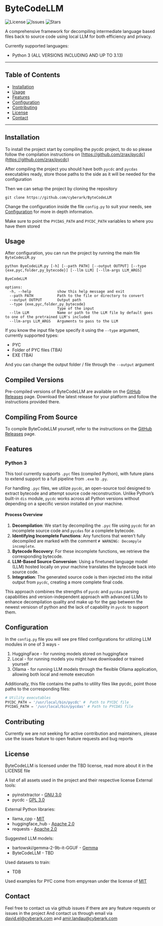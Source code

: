# ByteCodeLLM

![License](https://img.shields.io/github/license/cyberark/ByteCodeLLM) ![Issues](https://img.shields.io/github/issues/cyberark/ByteCodeLLM) ![Stars](https://img.shields.io/github/stars/cyberark/ByteCodeLLM)

A comprehensive framework for decompiling intermediate language based files back to source code using local LLM for both efficiency and privacy.

Currently supported languages:
* Python 3 (ALL VERSIONS INCLUDING AND UP TO 3.13)
---

## Table of Contents

- [Installation](#installation)
- [Usage](#usage)
- [Features](#features)
- [Configuration](#configuration)
- [Contributing](#contributing)
- [License](#license)
- [Contact](#contact)

---

## Installation
To install the project start by compiling the pycdc project, to do so please follow the compilation instructions on [https://github.com/zrax/pycdc](https://github.com/zrax/pycdc)

After compiling the project you should have both `pycdc` and `pycdas` executables ready, store those paths to the side as it will be needed for the configuration

Then we can setup the project by cloning the repository
```
git clone https://github.com/cyberark/ByteCodeLLM
```

Change the configuration inside the file `config.py` to suit your needs, see [Configuration](#configuration) for more in depth information.

Make sure to point the `PYCDAS_PATH` and `PYCDC_PATH` variables to where you have them stored
## Usage
After configuration, you can run the project by running the main file `ByteCodeLLM.py`

```
python ByeCodeLLM.py [-h] [--path PATH] [--output OUTPUT] [--type {exe,pyc,folder,py_bytecode}] [--llm LLM] [--llm-args LLM_ARGS]

ByeCodeLLM

options:
  -h, --help            show this help message and exit
  --path PATH           Path to the file or directory to convert
  --output OUTPUT       Output path
  --type {exe,pyc,folder,py_bytecode}
                        Type of the input
  --llm LLM             Name or path to the LLM file by default goes to one of the pretrained LLM's included
  --llm-args LLM_ARGS   Arguments to pass to the LLM
```

If you know the input file type specify it using the `--type` argument, currently supported types:
* PYC
* Folder of PYC files (TBA)
* EXE (TBA)

And you can change the output folder / file through the `--output` argument

## Compiled Versions
Pre-compiled versions of ByteCodeLLM are available on the [GitHub Releases](https://github.com/cyberark/ByteCodeLLM/releases) page. 
Download the latest release for your platform and follow the instructions provided there.

## Compiling From Source
To compile ByteCodeLLM yourself, refer to the instructions on the [GitHub Releases](https://github.com/cyberark/ByteCodeLLM/releases) page.

## Features
### Python 3
This tool currently supports `.pyc` files (compiled Python), with future plans to extend support to a full pipeline from `.exe` to `.py`.

For handling `.pyc` files, we utilize `pycdc`, an open-source tool designed to extract bytecode and attempt source code reconstruction. Unlike Python’s built-in `dis` module, `pycdc` works across all Python versions without depending on a specific version installed on your machine.

#### Process Overview

1. **Decompilation**: We start by decompiling the `.pyc` file using `pycdc` for an incomplete source code and `pycdas` for a complete bytecode.
2. **Identifying Incomplete Functions**: Any functions that weren’t fully decompiled are marked with the comment `# WARNING: Decompyle incomplete`.
3. **Bytecode Recovery**: For these incomplete functions, we retrieve the corresponding bytecode.
4. **LLM-Based Source Conversion**: Using a finetuned language model (LLM) hosted locally on your machine translates the bytecode back into source code.
5. **Integration**: The generated source code is then injected into the initial output from `pycdc`, creating a more complete final code.

This approach combines the strengths of `pycdc` and `pycdas` parsing capabilities and version-independent approach with advanced LLMs to enhance decompilation quality and make up for the gap between the newest versiosn of python and the lack of capability in `pycdc` to support them.



## Configuration
In the `config.py` file you will see pre filled configurations for utilizing LLM modules in one of 3 ways - 
1. HuggingFace - for running models stored on huggingface
2. Local - for running models you might have downloaded or trained yourself
3. Ollama - for running LLM models through the flexible Ollama application, allowing both local and remote execution

Additionally, this file contains the paths to utility files like pycdc, point those paths to the corresponding files:
```python
# Utility executables
PYCDC_PATH = '/usr/local/bin/pycdc' #  Path to PYCDC file
PYCDAS_PATH = '/usr/local/bin/pycdas' # Path to PYCDAS file

```

## Contributing
Currently we are not seeking for active contribution and maintainers, please use the issues feature to open feature requests and bug reports

## License
ByteCodeLLM is licensed under the TBD license, read more about it in the LICENSE file

A list of all assets used in the project and their respective license
External tools:
* pyinstxtractor - [GNU 3.0](https://github.com/extremecoders-re/pyinstxtractor/blob/master/LICENSE)
* pycdc - [GPL 3.0](https://github.com/zrax/pycdc/blob/master/LICENSE)

External Python libraries:
* llama_cpp - [MIT](https://github.com/ggerganov/llama.cpp/blob/master/LICENSE)
* huggingface_hub - [Apache 2.0](https://github.com/huggingface/huggingface_hub/blob/main/LICENSE)
* requests - [Apache 2.0](https://github.com/psf/requests/blob/main/LICENSE)

Suggested LLM models:
* bartowski/gemma-2-9b-it-GGUF - [Gemma](https://ai.google.dev/gemma/terms)
* ByteCodeLLM - TBD

Used datasets to train:
* TDB

Used examples for PYC come from empyrean under the license of [MIT](https://github.com/addi00000/empyrean/blob/main/LICENSE.md)

## Contact
Feel free to contact us via github issues if there are any feature requests or issues in the project
And contact us through email via david.el@cyberark.com and amir.landau@cyberark.com
